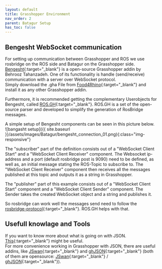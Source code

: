 ```yaml
---
layout: default
title: Grasshopper Environment
nav_order: 2
parent: Batagur Setup
has_toc: false
---
```


## Bengesht WebSocket communication
For setting up communication between Grasshopper and ROS we use rosbridge on the ROS side and Batagur on the Grasshopper side.<br/>
[Bengesht](https://github.com/behrooz-tahanzadeh/Bengesht){:target="_blank"} is a open-source Grasshopper addin by Behrooz Tahanzadeh.
One of its functionality is handle (send/receive) communication with a server over WebSocket protocol.<br/>
Simply download the .gha File from [Food4Rhino](https://www.food4rhino.com/app/bengesht){:target="_blank"} and install it as any other Grasshopper addin.

Furthermore, it is recommended getting the complementary Userobjects for Bengesht, called [ROS.GH](https://github.com/behrooz-tahanzadeh/ROS.GH){:target="_blank"}. ROS.GH is a set of the open-source parser and developed to simplify the generation of RosBridge messages.

A simple setup of Bengesht components can be seen in this picture below.<br/>
![bangasht setup]({{ site.baseurl }}/assets/images/Batagur/bengesht_connection_01.png){:class="img-responsive"}

The "subscriber" part of the definition consists out of a "WebSocket Client Start" and a "WebSocket Client Receiver" component. The Websocket ip-address and a port (default rosbridge post is 9090) need to be defined, as well as, an initial message stating the ROS-Topic to subscribe to. The "WebSocket Client Receiver" component then receives all the messages published at this topic and outputs it as a string in Grasshopper.

The "publisher" part of this example consists out of a "WebSocket Client Start" component and a "WebSocket Client Sender" component. The Sender takes the created WebSocket object and a string and publishes it.

So rosbridge can work well the messages send need to follow the [rosbridge-protocol](https://github.com/RobotWebTools/rosbridge_suite/blob/develop/ROSBRIDGE_PROTOCOL.md){:target="_blank"}. ROS.GH helps with that.

## Usefull knowlage and Tools
If you want to know more about what is going on with JSON. [This](https://www.json.org/json-en.html){:target="_blank"} might be useful.<br/>
For more convenience working in Grasshopper with JSON, there are useful addins, like [JSwan](https://www.food4rhino.com/app/jswan){:target="_blank"} and [ghJSON](https://mathrioshka.ru/ghjson){:target="_blank"} (both of them are opensource: [JSwan](https://github.com/Mathrioshka/ghJSON){:target="_blank"} / [ghJSON](https://github.com/andrewheumann/jswan){:target="_blank"}). 
